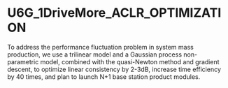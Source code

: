 # U6G_1DriveMore_ACLR_OPTIMIZATION
To address the performance fluctuation problem in system mass production, we use a trilinear model and a Gaussian process non-parametric model, combined with the quasi-Newton method and gradient descent, to optimize linear consistency by 2-3dB, increase time efficiency by 40 times, and plan to launch N+1 base station product modules.
